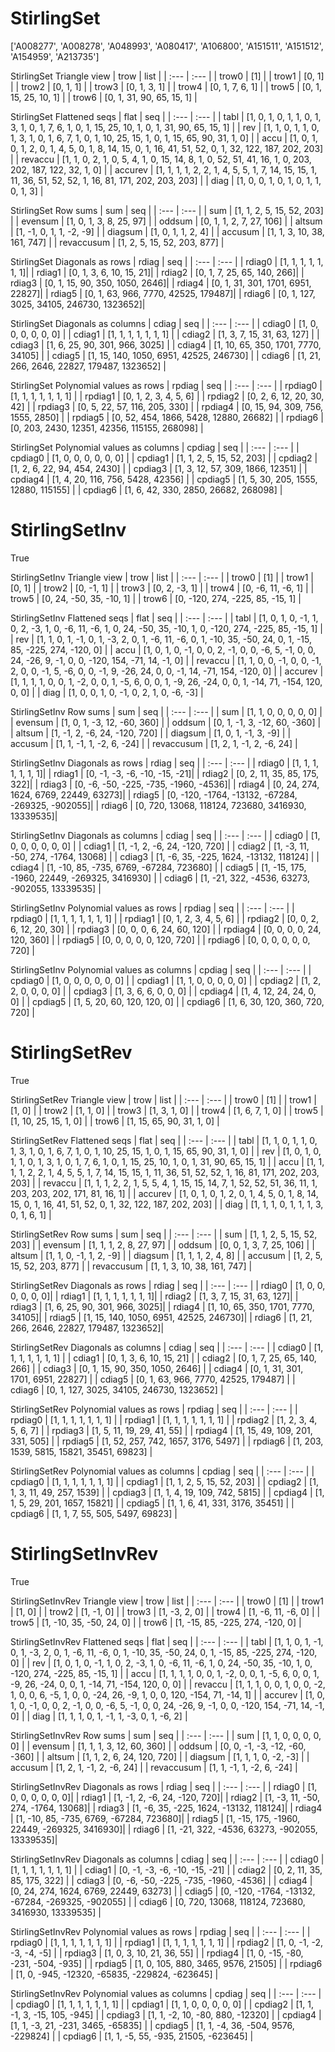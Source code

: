# StirlingSet
['A008277', 'A008278', 'A048993', 'A080417', 'A106800', 'A151511', 'A151512', 'A154959', 'A213735']

StirlingSet Triangle view
| trow  |  list  |
| :---  |  :---  |
| trow0 | [1] |
| trow1 | [0, 1] |
| trow2 | [0, 1, 1] |
| trow3 | [0, 1, 3, 1] |
| trow4 | [0, 1, 7, 6, 1] |
| trow5 | [0, 1, 15, 25, 10, 1] |
| trow6 | [0, 1, 31, 90, 65, 15, 1] |

StirlingSet Flattened seqs
| flat      |   seq  |
| :---      |  :---  |
| tabl     | [1, 0, 1, 0, 1, 1, 0, 1, 3, 1, 0, 1, 7, 6, 1, 0, 1, 15, 25, 10, 1, 0, 1, 31, 90, 65, 15, 1] |
| rev      | [1, 1, 0, 1, 1, 0, 1, 3, 1, 0, 1, 6, 7, 1, 0, 1, 10, 25, 15, 1, 0, 1, 15, 65, 90, 31, 1, 0] |
| accu     | [1, 0, 1, 0, 1, 2, 0, 1, 4, 5, 0, 1, 8, 14, 15, 0, 1, 16, 41, 51, 52, 0, 1, 32, 122, 187, 202, 203] |
| revaccu  | [1, 1, 0, 2, 1, 0, 5, 4, 1, 0, 15, 14, 8, 1, 0, 52, 51, 41, 16, 1, 0, 203, 202, 187, 122, 32, 1, 0] |
| accurev  | [1, 1, 1, 1, 2, 2, 1, 4, 5, 5, 1, 7, 14, 15, 15, 1, 11, 36, 51, 52, 52, 1, 16, 81, 171, 202, 203, 203] |
| diag     | [1, 0, 0, 1, 0, 1, 0, 1, 1, 0, 1, 3] |

StirlingSet Row sums
| sum        |   seq  |
| :---       |  :---  |
| sum       | [1, 1, 2, 5, 15, 52, 203] |
| evensum   | [1, 0, 1, 3, 8, 25, 97] |
| oddsum    | [0, 1, 1, 2, 7, 27, 106] |
| altsum    | [1, -1, 0, 1, 1, -2, -9] |
| diagsum   | [1, 0, 1, 1, 2, 4] |
| accusum   | [1, 1, 3, 10, 38, 161, 747] |
| revaccusum | [1, 2, 5, 15, 52, 203, 877] |

StirlingSet Diagonals as rows
| rdiag  |   seq  |
| :---   |  :---  |
| rdiag0 | [1, 1, 1, 1, 1, 1, 1]|
| rdiag1 | [0, 1, 3, 6, 10, 15, 21]|
| rdiag2 | [0, 1, 7, 25, 65, 140, 266]|
| rdiag3 | [0, 1, 15, 90, 350, 1050, 2646]|
| rdiag4 | [0, 1, 31, 301, 1701, 6951, 22827]|
| rdiag5 | [0, 1, 63, 966, 7770, 42525, 179487]|
| rdiag6 | [0, 1, 127, 3025, 34105, 246730, 1323652]|

StirlingSet Diagonals as columns
| cdiag  |   seq  |
| :---   |  :---  |
| cdiag0 | [1, 0, 0, 0, 0, 0, 0] |
| cdiag1 | [1, 1, 1, 1, 1, 1, 1] |
| cdiag2 | [1, 3, 7, 15, 31, 63, 127] |
| cdiag3 | [1, 6, 25, 90, 301, 966, 3025] |
| cdiag4 | [1, 10, 65, 350, 1701, 7770, 34105] |
| cdiag5 | [1, 15, 140, 1050, 6951, 42525, 246730] |
| cdiag6 | [1, 21, 266, 2646, 22827, 179487, 1323652] |

StirlingSet Polynomial values as rows
| rpdiag  |   seq  |
| :---    |  :---  |
| rpdiag0 | [1, 1, 1, 1, 1, 1, 1] |
| rpdiag1 | [0, 1, 2, 3, 4, 5, 6] |
| rpdiag2 | [0, 2, 6, 12, 20, 30, 42] |
| rpdiag3 | [0, 5, 22, 57, 116, 205, 330] |
| rpdiag4 | [0, 15, 94, 309, 756, 1555, 2850] |
| rpdiag5 | [0, 52, 454, 1866, 5428, 12880, 26682] |
| rpdiag6 | [0, 203, 2430, 12351, 42356, 115155, 268098] |

StirlingSet Polynomial values as columns
| cpdiag  |   seq  |
| :---    |  :---  |
| cpdiag0 | [1, 0, 0, 0, 0, 0, 0] |
| cpdiag1 | [1, 1, 2, 5, 15, 52, 203] |
| cpdiag2 | [1, 2, 6, 22, 94, 454, 2430] |
| cpdiag3 | [1, 3, 12, 57, 309, 1866, 12351] |
| cpdiag4 | [1, 4, 20, 116, 756, 5428, 42356] |
| cpdiag5 | [1, 5, 30, 205, 1555, 12880, 115155] |
| cpdiag6 | [1, 6, 42, 330, 2850, 26682, 268098] |

# StirlingSetInv
True

StirlingSetInv Triangle view
| trow  |  list  |
| :---  |  :---  |
| trow0 | [1] |
| trow1 | [0, 1] |
| trow2 | [0, -1, 1] |
| trow3 | [0, 2, -3, 1] |
| trow4 | [0, -6, 11, -6, 1] |
| trow5 | [0, 24, -50, 35, -10, 1] |
| trow6 | [0, -120, 274, -225, 85, -15, 1] |

StirlingSetInv Flattened seqs
| flat      |   seq  |
| :---      |  :---  |
| tabl     | [1, 0, 1, 0, -1, 1, 0, 2, -3, 1, 0, -6, 11, -6, 1, 0, 24, -50, 35, -10, 1, 0, -120, 274, -225, 85, -15, 1] |
| rev      | [1, 1, 0, 1, -1, 0, 1, -3, 2, 0, 1, -6, 11, -6, 0, 1, -10, 35, -50, 24, 0, 1, -15, 85, -225, 274, -120, 0] |
| accu     | [1, 0, 1, 0, -1, 0, 0, 2, -1, 0, 0, -6, 5, -1, 0, 0, 24, -26, 9, -1, 0, 0, -120, 154, -71, 14, -1, 0] |
| revaccu  | [1, 1, 0, 0, -1, 0, 0, -1, 2, 0, 0, -1, 5, -6, 0, 0, -1, 9, -26, 24, 0, 0, -1, 14, -71, 154, -120, 0] |
| accurev  | [1, 1, 1, 1, 0, 0, 1, -2, 0, 0, 1, -5, 6, 0, 0, 1, -9, 26, -24, 0, 0, 1, -14, 71, -154, 120, 0, 0] |
| diag     | [1, 0, 0, 1, 0, -1, 0, 2, 1, 0, -6, -3] |

StirlingSetInv Row sums
| sum        |   seq  |
| :---       |  :---  |
| sum       | [1, 1, 0, 0, 0, 0, 0] |
| evensum   | [1, 0, 1, -3, 12, -60, 360] |
| oddsum    | [0, 1, -1, 3, -12, 60, -360] |
| altsum    | [1, -1, 2, -6, 24, -120, 720] |
| diagsum   | [1, 0, 1, -1, 3, -9] |
| accusum   | [1, 1, -1, 1, -2, 6, -24] |
| revaccusum | [1, 2, 1, -1, 2, -6, 24] |

StirlingSetInv Diagonals as rows
| rdiag  |   seq  |
| :---   |  :---  |
| rdiag0 | [1, 1, 1, 1, 1, 1, 1]|
| rdiag1 | [0, -1, -3, -6, -10, -15, -21]|
| rdiag2 | [0, 2, 11, 35, 85, 175, 322]|
| rdiag3 | [0, -6, -50, -225, -735, -1960, -4536]|
| rdiag4 | [0, 24, 274, 1624, 6769, 22449, 63273]|
| rdiag5 | [0, -120, -1764, -13132, -67284, -269325, -902055]|
| rdiag6 | [0, 720, 13068, 118124, 723680, 3416930, 13339535]|

StirlingSetInv Diagonals as columns
| cdiag  |   seq  |
| :---   |  :---  |
| cdiag0 | [1, 0, 0, 0, 0, 0, 0] |
| cdiag1 | [1, -1, 2, -6, 24, -120, 720] |
| cdiag2 | [1, -3, 11, -50, 274, -1764, 13068] |
| cdiag3 | [1, -6, 35, -225, 1624, -13132, 118124] |
| cdiag4 | [1, -10, 85, -735, 6769, -67284, 723680] |
| cdiag5 | [1, -15, 175, -1960, 22449, -269325, 3416930] |
| cdiag6 | [1, -21, 322, -4536, 63273, -902055, 13339535] |

StirlingSetInv Polynomial values as rows
| rpdiag  |   seq  |
| :---    |  :---  |
| rpdiag0 | [1, 1, 1, 1, 1, 1, 1] |
| rpdiag1 | [0, 1, 2, 3, 4, 5, 6] |
| rpdiag2 | [0, 0, 2, 6, 12, 20, 30] |
| rpdiag3 | [0, 0, 0, 6, 24, 60, 120] |
| rpdiag4 | [0, 0, 0, 0, 24, 120, 360] |
| rpdiag5 | [0, 0, 0, 0, 0, 120, 720] |
| rpdiag6 | [0, 0, 0, 0, 0, 0, 720] |

StirlingSetInv Polynomial values as columns
| cpdiag  |   seq  |
| :---    |  :---  |
| cpdiag0 | [1, 0, 0, 0, 0, 0, 0] |
| cpdiag1 | [1, 1, 0, 0, 0, 0, 0] |
| cpdiag2 | [1, 2, 2, 0, 0, 0, 0] |
| cpdiag3 | [1, 3, 6, 6, 0, 0, 0] |
| cpdiag4 | [1, 4, 12, 24, 24, 0, 0] |
| cpdiag5 | [1, 5, 20, 60, 120, 120, 0] |
| cpdiag6 | [1, 6, 30, 120, 360, 720, 720] |

# StirlingSetRev
True

StirlingSetRev Triangle view
| trow  |  list  |
| :---  |  :---  |
| trow0 | [1] |
| trow1 | [1, 0] |
| trow2 | [1, 1, 0] |
| trow3 | [1, 3, 1, 0] |
| trow4 | [1, 6, 7, 1, 0] |
| trow5 | [1, 10, 25, 15, 1, 0] |
| trow6 | [1, 15, 65, 90, 31, 1, 0] |

StirlingSetRev Flattened seqs
| flat      |   seq  |
| :---      |  :---  |
| tabl     | [1, 1, 0, 1, 1, 0, 1, 3, 1, 0, 1, 6, 7, 1, 0, 1, 10, 25, 15, 1, 0, 1, 15, 65, 90, 31, 1, 0] |
| rev      | [1, 0, 1, 0, 1, 1, 0, 1, 3, 1, 0, 1, 7, 6, 1, 0, 1, 15, 25, 10, 1, 0, 1, 31, 90, 65, 15, 1] |
| accu     | [1, 1, 1, 1, 2, 2, 1, 4, 5, 5, 1, 7, 14, 15, 15, 1, 11, 36, 51, 52, 52, 1, 16, 81, 171, 202, 203, 203] |
| revaccu  | [1, 1, 1, 2, 2, 1, 5, 5, 4, 1, 15, 15, 14, 7, 1, 52, 52, 51, 36, 11, 1, 203, 203, 202, 171, 81, 16, 1] |
| accurev  | [1, 0, 1, 0, 1, 2, 0, 1, 4, 5, 0, 1, 8, 14, 15, 0, 1, 16, 41, 51, 52, 0, 1, 32, 122, 187, 202, 203] |
| diag     | [1, 1, 1, 0, 1, 1, 1, 3, 0, 1, 6, 1] |

StirlingSetRev Row sums
| sum        |   seq  |
| :---       |  :---  |
| sum       | [1, 1, 2, 5, 15, 52, 203] |
| evensum   | [1, 1, 1, 2, 8, 27, 97] |
| oddsum    | [0, 0, 1, 3, 7, 25, 106] |
| altsum    | [1, 1, 0, -1, 1, 2, -9] |
| diagsum   | [1, 1, 1, 2, 4, 8] |
| accusum   | [1, 2, 5, 15, 52, 203, 877] |
| revaccusum | [1, 1, 3, 10, 38, 161, 747] |

StirlingSetRev Diagonals as rows
| rdiag  |   seq  |
| :---   |  :---  |
| rdiag0 | [1, 0, 0, 0, 0, 0, 0]|
| rdiag1 | [1, 1, 1, 1, 1, 1, 1]|
| rdiag2 | [1, 3, 7, 15, 31, 63, 127]|
| rdiag3 | [1, 6, 25, 90, 301, 966, 3025]|
| rdiag4 | [1, 10, 65, 350, 1701, 7770, 34105]|
| rdiag5 | [1, 15, 140, 1050, 6951, 42525, 246730]|
| rdiag6 | [1, 21, 266, 2646, 22827, 179487, 1323652]|

StirlingSetRev Diagonals as columns
| cdiag  |   seq  |
| :---   |  :---  |
| cdiag0 | [1, 1, 1, 1, 1, 1, 1] |
| cdiag1 | [0, 1, 3, 6, 10, 15, 21] |
| cdiag2 | [0, 1, 7, 25, 65, 140, 266] |
| cdiag3 | [0, 1, 15, 90, 350, 1050, 2646] |
| cdiag4 | [0, 1, 31, 301, 1701, 6951, 22827] |
| cdiag5 | [0, 1, 63, 966, 7770, 42525, 179487] |
| cdiag6 | [0, 1, 127, 3025, 34105, 246730, 1323652] |

StirlingSetRev Polynomial values as rows
| rpdiag  |   seq  |
| :---    |  :---  |
| rpdiag0 | [1, 1, 1, 1, 1, 1, 1] |
| rpdiag1 | [1, 1, 1, 1, 1, 1, 1] |
| rpdiag2 | [1, 2, 3, 4, 5, 6, 7] |
| rpdiag3 | [1, 5, 11, 19, 29, 41, 55] |
| rpdiag4 | [1, 15, 49, 109, 201, 331, 505] |
| rpdiag5 | [1, 52, 257, 742, 1657, 3176, 5497] |
| rpdiag6 | [1, 203, 1539, 5815, 15821, 35451, 69823] |

StirlingSetRev Polynomial values as columns
| cpdiag  |   seq  |
| :---    |  :---  |
| cpdiag0 | [1, 1, 1, 1, 1, 1, 1] |
| cpdiag1 | [1, 1, 2, 5, 15, 52, 203] |
| cpdiag2 | [1, 1, 3, 11, 49, 257, 1539] |
| cpdiag3 | [1, 1, 4, 19, 109, 742, 5815] |
| cpdiag4 | [1, 1, 5, 29, 201, 1657, 15821] |
| cpdiag5 | [1, 1, 6, 41, 331, 3176, 35451] |
| cpdiag6 | [1, 1, 7, 55, 505, 5497, 69823] |

# StirlingSetInvRev
True

StirlingSetInvRev Triangle view
| trow  |  list  |
| :---  |  :---  |
| trow0 | [1] |
| trow1 | [1, 0] |
| trow2 | [1, -1, 0] |
| trow3 | [1, -3, 2, 0] |
| trow4 | [1, -6, 11, -6, 0] |
| trow5 | [1, -10, 35, -50, 24, 0] |
| trow6 | [1, -15, 85, -225, 274, -120, 0] |

StirlingSetInvRev Flattened seqs
| flat      |   seq  |
| :---      |  :---  |
| tabl     | [1, 1, 0, 1, -1, 0, 1, -3, 2, 0, 1, -6, 11, -6, 0, 1, -10, 35, -50, 24, 0, 1, -15, 85, -225, 274, -120, 0] |
| rev      | [1, 0, 1, 0, -1, 1, 0, 2, -3, 1, 0, -6, 11, -6, 1, 0, 24, -50, 35, -10, 1, 0, -120, 274, -225, 85, -15, 1] |
| accu     | [1, 1, 1, 1, 0, 0, 1, -2, 0, 0, 1, -5, 6, 0, 0, 1, -9, 26, -24, 0, 0, 1, -14, 71, -154, 120, 0, 0] |
| revaccu  | [1, 1, 1, 0, 0, 1, 0, 0, -2, 1, 0, 0, 6, -5, 1, 0, 0, -24, 26, -9, 1, 0, 0, 120, -154, 71, -14, 1] |
| accurev  | [1, 0, 1, 0, -1, 0, 0, 2, -1, 0, 0, -6, 5, -1, 0, 0, 24, -26, 9, -1, 0, 0, -120, 154, -71, 14, -1, 0] |
| diag     | [1, 1, 1, 0, 1, -1, 1, -3, 0, 1, -6, 2] |

StirlingSetInvRev Row sums
| sum        |   seq  |
| :---       |  :---  |
| sum       | [1, 1, 0, 0, 0, 0, 0] |
| evensum   | [1, 1, 1, 3, 12, 60, 360] |
| oddsum    | [0, 0, -1, -3, -12, -60, -360] |
| altsum    | [1, 1, 2, 6, 24, 120, 720] |
| diagsum   | [1, 1, 1, 0, -2, -3] |
| accusum   | [1, 2, 1, -1, 2, -6, 24] |
| revaccusum | [1, 1, -1, 1, -2, 6, -24] |

StirlingSetInvRev Diagonals as rows
| rdiag  |   seq  |
| :---   |  :---  |
| rdiag0 | [1, 0, 0, 0, 0, 0, 0]|
| rdiag1 | [1, -1, 2, -6, 24, -120, 720]|
| rdiag2 | [1, -3, 11, -50, 274, -1764, 13068]|
| rdiag3 | [1, -6, 35, -225, 1624, -13132, 118124]|
| rdiag4 | [1, -10, 85, -735, 6769, -67284, 723680]|
| rdiag5 | [1, -15, 175, -1960, 22449, -269325, 3416930]|
| rdiag6 | [1, -21, 322, -4536, 63273, -902055, 13339535]|

StirlingSetInvRev Diagonals as columns
| cdiag  |   seq  |
| :---   |  :---  |
| cdiag0 | [1, 1, 1, 1, 1, 1, 1] |
| cdiag1 | [0, -1, -3, -6, -10, -15, -21] |
| cdiag2 | [0, 2, 11, 35, 85, 175, 322] |
| cdiag3 | [0, -6, -50, -225, -735, -1960, -4536] |
| cdiag4 | [0, 24, 274, 1624, 6769, 22449, 63273] |
| cdiag5 | [0, -120, -1764, -13132, -67284, -269325, -902055] |
| cdiag6 | [0, 720, 13068, 118124, 723680, 3416930, 13339535] |

StirlingSetInvRev Polynomial values as rows
| rpdiag  |   seq  |
| :---    |  :---  |
| rpdiag0 | [1, 1, 1, 1, 1, 1, 1] |
| rpdiag1 | [1, 1, 1, 1, 1, 1, 1] |
| rpdiag2 | [1, 0, -1, -2, -3, -4, -5] |
| rpdiag3 | [1, 0, 3, 10, 21, 36, 55] |
| rpdiag4 | [1, 0, -15, -80, -231, -504, -935] |
| rpdiag5 | [1, 0, 105, 880, 3465, 9576, 21505] |
| rpdiag6 | [1, 0, -945, -12320, -65835, -229824, -623645] |

StirlingSetInvRev Polynomial values as columns
| cpdiag  |   seq  |
| :---    |  :---  |
| cpdiag0 | [1, 1, 1, 1, 1, 1, 1] |
| cpdiag1 | [1, 1, 0, 0, 0, 0, 0] |
| cpdiag2 | [1, 1, -1, 3, -15, 105, -945] |
| cpdiag3 | [1, 1, -2, 10, -80, 880, -12320] |
| cpdiag4 | [1, 1, -3, 21, -231, 3465, -65835] |
| cpdiag5 | [1, 1, -4, 36, -504, 9576, -229824] |
| cpdiag6 | [1, 1, -5, 55, -935, 21505, -623645] |

